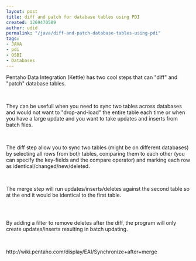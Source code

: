 ```yaml
---
layout: post
title: diff and patch for database tables using PDI
created: 1269470589
author: udid
permalink: "/java/diff-and-patch-database-tables-using-pdi"
tags:
- JAVA
- pdi
- OSBI
- Databases
---
```

<p>Pentaho Data Integration (Kettle) has two cool steps that can &quot;diff&quot; and &quot;patch&quot; database tables.</p>
<p>&nbsp;</p>
<p>They can be usefull when you need to sync two tables across databases and would not want to &quot;drop-and-load&quot; the entire table each time or when you have a large update and you want to take updates and inserts from batch files.</p>
<p>&nbsp;</p>
<p>The diff step allow you to sync two tables (might be on different databases) by selecting all rows from both tables, comparing them to each other (you can specify the key-fields and the compare operator) and marking each row as identical/changed/new/deleted.</p>
<p>&nbsp;</p>
<p>The merge step will run updates/inserts/deletes against the second table so at the end it would be identical to the first table.</p>
<p>&nbsp;</p>
<p><img alt="" src="http://wiki.pentaho.com/download/attachments/13177839/synchronize-after-merge.png" /></p>
<p>By adding a filter to remove deletes after the diff, the program will only create updates/inserts resulting in batch updating.</p>
<p>&nbsp;</p>
<p>http://wiki.pentaho.com/display/EAI/Synchronize+after+merge</p>
